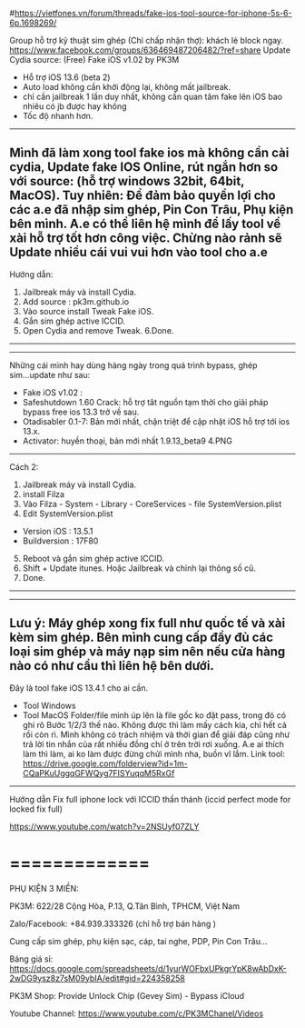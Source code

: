 #https://vietfones.vn/forum/threads/fake-ios-tool-source-for-iphone-5s-6-6p.1698269/

Group hỗ trợ kỹ thuật sim ghép (Chỉ chấp nhận thợ): khách lẻ block ngay.
https://www.facebook.com/groups/636469487206482/?ref=share
Update Cydia source: (Free) Fake iOS v1.02 by PK3M
- Hỗ trợ iOS 13.6 (beta 2)
- Auto load không cần khởi động lại, không mất jailbreak.
- chỉ cần jailbreak 1 lần duy nhất, không cần quan tâm fake lên iOS bao nhiêu có jb được hay không
- Tốc độ nhanh hơn.
-----
Mình đã làm xong tool fake ios mà không cần cài cydia, Update fake IOS Online, rút ngắn hơn so với source: (hỗ trợ windows 32bit, 64bit, MacOS).
Tuy nhiên: Để đảm bảo quyền lợi cho các a.e đã nhập sim ghép, Pin Con Trâu, Phụ kiện bên mình. A.e có thể liên hệ mình để lấy tool về xài hỗ trợ tốt hơn công việc.
Chừng nào rảnh sẽ Update nhiều cái vui vui hơn vào tool cho a.e
-----
Hướng dẫn:
1. Jailbreak máy và install Cydia.
2. Add source : pk3m.github.io
3. Vào source install Tweak Fake iOS.
4. Gắn sim ghép active ICCID.
5. Open Cydia and remove Tweak.
6.Done.
---
---
Những cái mình hay dùng hàng ngày trong quá trình bypass, ghép sim...update như sau:
- Fake iOS v1.02 :
- Safeshutdown 1.60 Crack: hỗ trợ tât nguồn tạm thời cho giải pháp bypass free ios 13.3 trở về sau.
- Otadisabler 0.1-7: Bản mới nhất, chặn triệt để cập nhật iOS hỗ trợ tới ios 13.x.
- Activator: huyền thoại, bản mới nhất 1.9.13_beta9
4.PNG
---

Cách 2:
1. Jailbreak máy và install Cydia.
2. install Filza
3. Vào Filza - System - Library - CoreServices - file SystemVersion.plist
4. Edit SystemVersion.plist
- Version iOS : 13.5.1
- Buildversion : 17F80
5. Reboot và gắn sim ghép active ICCID.
6. Shift + Update itunes. Hoặc Jailbreak và chỉnh lại thông số cũ.
7. Done.
---
---
Lưu ý: Máy ghép xong fix full như quốc tế và xài kèm sim ghép.
Bên mình cung cấp đầy đủ các loại sim ghép và máy nạp sim nên nếu cửa hàng nào có như cầu thì liên hệ bên dưới.
---
Đây là tool fake iOS 13.4.1 cho ai cần.
- Tool Windows
- Tool MacOS
Folder/file mình úp lên là file gốc ko đặt pass, trong đó có ghi rõ Bước 1/2/3 thế nào.
Không được thì làm mấy cách kia, chỉ hết cả rồi còn rì.
Mình không có trách nhiệm và thời gian để giải đáp cũng như trả lời tin nhắn của rất nhiều đồng chí ở trên trời rơi xuống.
A.e ai thích làm thì làm, ai ko làm được đừng chửi mình nha, buồn vl lắm.
Link tool: https://drive.google.com/folderview?id=1m-CQaPKuUggqGFWQyg7FISYuqqM5RxGf
---

Hướng dẫn Fix full iphone lock với ICCID thần thánh (iccid perfect mode for locked fix full)


https://www.youtube.com/watch?v=2NSUyf07ZLY











# =============

PHỤ KIỆN 3 MIỀN: 

PK3M: 622/28 Cộng Hòa, P.13, Q.Tân Bình, TPHCM, Việt Nam

Zalo/Facebook: +84.939.333326 (chỉ hỗ trợ bán hàng )

Cung cấp sim ghép, phụ kiện sạc, cáp, tai nghe, PDP, Pin Con Trâu...

Bảng giá sỉ: https://docs.google.com/spreadsheets/d/1yurWOFbxUPkgrYpK8wAbDxK-2wDG9ysz8z7sM09ybIA/edit#gid=224358258

PK3M Shop: Provide Unlock Chip (Gevey Sim) - Bypass iCloud 

Youtube Channel: https://www.youtube.com/c/PK3MChanel/Videos
